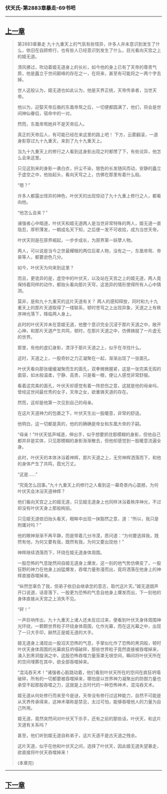 ### 伏天氏-第2883章暴走-69书吧

--------
[上一章](./545006b7671ec34b093ab6c6ca0b9481.md)
--------


>
>
>
>第2883章暴走
>九十九重天上的气氛有些怪异，许多人并未意识到发生了什么，依旧在自顾修行，也有些人已经意识到发生了什么，目光看向天宫之上的姬无道。
>
>清风拂过，吹动着姬无道身上的长衫，如今他的身上已有了天帝的尊贵气质，他是矗立于世间巅峰的存在之一，在将来，甚至有可能将之一两个字去掉。
>
>世人这般认为，姬无道也如此认为，他是天界正统，天帝传承者，当世天帝。
>
>他以为，迎娶天帝后裔的东凰帝鸳之后，一切便都圆满了，他们，将会是世间神仙眷侣，宿命中的一对。
>
>然而，东凰帝鸳她并不是天帝后人。
>
>真正的天帝后人，有可能已经在来这里的路上吧！
>下方，云雾翻滚，一道身影穿过九十九重天，来到了九十九重天上。
>
>当九十九重天上的修行之人看到这身影出现之时都愣了下，有些诧异，他怎么会来这里。
>
>只见这到来的身影一袭白衣，纤尘不染，银色的长发随风而动，安静的矗立于虚空之中，他抬起头，看向天穹之上，仿佛在那里有着什么般。
>
>“嗯？”
>
>许多人都露出怪异的神色，叶伏天的出现惊动了九十九重上修行之人，都看向他。
>
>“他怎么会来？”
>
>诸强者心中暗道，叶伏天和姬无道两人是当世非常特殊的两人，姬无道一直隐忍，厚积薄发，一朝成名天下知，之后便一发不可收拾，成为当世天帝。
>
>叶伏天则是在原界崛起，一步步成长，为原界第一妖孽人物。
>
>两人，可以说是当今之世最耀眼的两位后辈人物，没有之一，东凰帝鸳、帝昊等人，都要逊色几分。
>
>如今，叶伏天为何来到这里？
>
>而且，更诡异的是，虚空中的叶伏天，以及站在天宫之上的姬无道，两人竟保持着同样的动作，都抬头看向那片天穹，这诡异的情形使得所有人心中猜测。
>
>莫非，是和九十九重天的这片天道有关？
>两人的感知释放，同时和九十九重天上的那片天道取得了一缕联系，顿时苍穹之上出现异象，天道之上有秩序神光落下，降临两人身上。
>
>此时的叶伏天并未在意姬无道，他整个意识完全沉浸于那片天道之中，敞开心神，和那片天道产生共鸣，顿时，在那片天道之中，仿佛铸就了一片虚无的世界。
>
>那里，有他的虚幻身影，漂浮于那片天道之上，似乎在寻找什么。
>
>这时，天道之上，一股奇妙之力正凝聚在一起，渐渐出现了一张面孔。
>
>叶伏天看向那张缓缓凝聚而生的面孔，双拳微微握紧，这是一张完美无瑕的面容，如水般温柔，宁静、高贵，只是看一眼，便让人感觉非常舒服。
>
>看着这完美的面孔，叶伏天却感觉有着一阵悲伤之意，这就是他的母亲吗，曾经这世间最优秀的女子，天帝之女，欲重铸天道的存在。
>
>然而，这却是他第一次见到自己的母亲。
>
>在这片天道神力的包裹之下，叶伏天生出一股暖意，非常的舒适。
>
>他明白，这一切都是真的，他的的确确是帝女和东凰大帝的子嗣。
>
>“母亲！”叶伏天低声喊道，伸出手，似乎想要抓住那模糊的身影，但他自己都并非是实体，只见那模糊的身影渐渐散去，但他却感觉到一股暖意流遍全身。
>
>此时，叶伏天的本体沐浴着神辉，那片天道之上，无穷神辉洒落而下，和他的身体产生了共鸣，霞光万丈。
>
>“这是……”
>
>“究竟怎么回事。”九十九重天上的修行之人看到这一幕奇景内心震撼，为何叶伏天会沐浴天道神辉？
>
>他们看向天宫之上的姬无道，只见姬无道身上也同样沐浴着秩序神光，不过却没有叶伏天身上那般绚丽。
>
>只见姬无道依旧抬头看天，眼眸中出现一抹豁然之意，道：“所以，我只是附庸对吗？”
>
>他的眼神渐渐不再平静，而是带着几分冷漠，质问道：“为何要选择我，既然有他，为何又要有我，既然有我，为何又要出现他！”
>
>神辉继续洒落而下，环绕在姬无道身体周围。
>
>一股恐怖的气息陡然间自姬无道身上爆发，这一刻的他气势仿佛变了，一股狂野的神力在他身上凶猛爆发，吞噬力量弥漫而出，竟将洒落在他身上的神辉直接吞噬掉来。
>
>“纵然您辜负了我，但弟子依旧会继承您的意志，取代这片天。”姬无道朗声开口说道，话音落下，一股更为恐怖的气息自他身上爆发而出，下一刻他的身体直接从天宫之上消失不见。
>
>“砰！”
>
>一声巨响传出，九十九重天上诸人还未反应过来，便看到叶伏天身体周围神光环绕，一颗颗世界粒子环绕身体周围，化作光幕，而在这光幕之中，出现了一只大手印，赫然正是姬无道的大手。
>
>姬无道身上涌现出一股滔天恐怖的气息，手掌似化作了恐怖的黑洞般，顿时叶伏天身体周围的光幕疯狂坍塌破碎，那些世界粒子竟然直接被吞噬掉来，涌入到黑洞旋涡之中，这股恐怖吞噬力量笼罩无垠空间，瞬间将叶伏天所在的空间埋葬在其中，欲全部吞噬掉来。
>
>“混沌吞天术！”诸强者心脏跳动着，他们看到叶伏天所在的空间在疯狂坍塌破碎，所有的一切都要被吞噬掉来，哪怕是以世界神力凝聚出的防御力量也承受不起那股吞噬之力，这就是上古时代的一种恐怖神术，混沌吞天术。
>
>姬无道从何处修行而来至今是谜，天帝没有修行过这种能力，自然不可能是从天界传承得来，这神术堪称是禁忌，太过可怕，能够吞噬他人的力量为自己所用。
>
>姬无道，竟然突然间对叶伏天下杀手，还有之前的那些话，叶伏天，和这片天道有关系吗？
>
>甚至，他们听到姬无道自称弟子，这片天道不是古天道之残余。
>
>这片天道，似乎在他和叶伏天之间，选择了叶伏天，因此姬无道失望暴走，欲直接将叶伏天吞噬掉来！
>
>(本章完)
>
>

--------
[下一章](./46fe94c4961436f2031e2b644889918e.md)
--------
